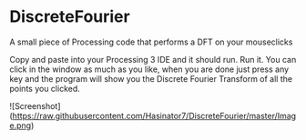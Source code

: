 # DiscreteFourier
A small piece of Processing code that performs a DFT on your mouseclicks

Copy and paste into your Processing 3 IDE and it should run. 
Run it. You can click in the window as much as you like, when you are done just
press any key and the program will show you the Discrete Fourier Transform of all
the points you clicked.

![Screenshot] (https://raw.githubusercontent.com/Hasinator7/DiscreteFourier/master/Image.png)
